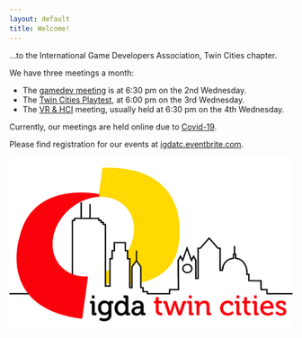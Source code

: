 ```yaml
---
layout: default
title: Welcome!
---
```


...to the International Game Developers Association, Twin Cities chapter.

We have three meetings a month: 
* The [gamedev meeting](/monthly-meeting/) is at 6:30 pm on the 2nd Wednesday.
* The [Twin Cities Playtest](/twin-cities-playtest), at 6:00 pm on the 3rd Wednesday.
* The [VR & HCI](/mn-vr-and-hci) meeting, usually held at 6:30 pm on the 4th Wednesday.

Currently, our meetings are held online due to [Covid-19](/covid-19/).

Please find registration for our events at [igdatc.eventbrite.com](http://igdatc.eventbrite.com).

<img class="img-fluid" src="/resources/IGDATCWebsiteRedo/img/IGDATCLogoHalf.png">
